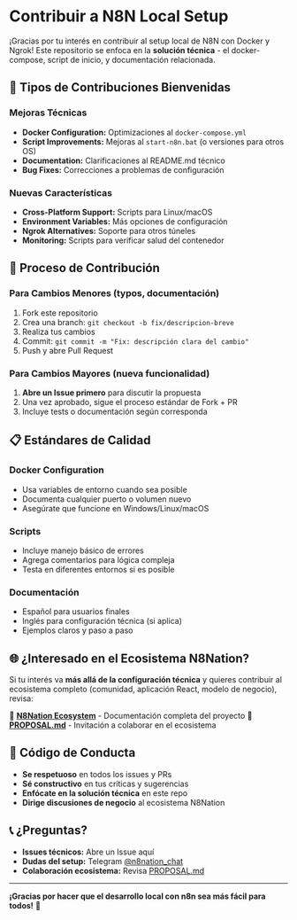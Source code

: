 # Contribuir a N8N Local Setup

¡Gracias por tu interés en contribuir al setup local de N8N con Docker y Ngrok! Este repositorio se enfoca en la **solución técnica** - el docker-compose, script de inicio, y documentación relacionada.

## 🎯 **Tipos de Contribuciones Bienvenidas**

### **Mejoras Técnicas**
- **Docker Configuration:** Optimizaciones al `docker-compose.yml`
- **Script Improvements:** Mejoras al `start-n8n.bat` (o versiones para otros OS)
- **Documentation:** Clarificaciones al README.md técnico
- **Bug Fixes:** Correcciones a problemas de configuración

### **Nuevas Características**
- **Cross-Platform Support:** Scripts para Linux/macOS
- **Environment Variables:** Más opciones de configuración
- **Ngrok Alternatives:** Soporte para otros túneles
- **Monitoring:** Scripts para verificar salud del contenedor

## 🚀 **Proceso de Contribución**

### **Para Cambios Menores** (typos, documentación)
1. Fork este repositorio
2. Crea una branch: `git checkout -b fix/descripcion-breve`
3. Realiza tus cambios
4. Commit: `git commit -m "Fix: descripción clara del cambio"`
5. Push y abre Pull Request

### **Para Cambios Mayores** (nueva funcionalidad)
1. **Abre un Issue primero** para discutir la propuesta
2. Una vez aprobado, sigue el proceso estándar de Fork + PR
3. Incluye tests o documentación según corresponda

## 📋 **Estándares de Calidad**

### **Docker Configuration**
- Usa variables de entorno cuando sea posible
- Documenta cualquier puerto o volumen nuevo
- Asegúrate que funcione en Windows/Linux/macOS

### **Scripts**
- Incluye manejo básico de errores
- Agrega comentarios para lógica compleja
- Testa en diferentes entornos si es posible

### **Documentación**
- Español para usuarios finales
- Inglés para configuración técnica (si aplica)
- Ejemplos claros y paso a paso

## 🌐 **¿Interesado en el Ecosistema N8Nation?**

Si tu interés va **más allá de la configuración técnica** y quieres contribuir al ecosistema completo (comunidad, aplicación React, modelo de negocio), revisa:

📁 **[N8Nation Ecosystem](github.com/MrKaizen7/n8nation_)** - Documentación completa del proyecto
🎯 **[PROPOSAL.md](./PROPOSAL.md)** - Invitación a colaborar en el ecosistema

## 🤝 **Código de Conducta**

- **Se respetuoso** en todos los issues y PRs
- **Sé constructivo** en tus críticas y sugerencias  
- **Enfócate en la solución técnica** en este repo
- **Dirige discusiones de negocio** al ecosistema N8Nation

## 📞 **¿Preguntas?**

- **Issues técnicos:** Abre un Issue aquí
- **Dudas del setup:** Telegram [@n8nation_chat](https://t.me/n8nation_chat)
- **Colaboración ecosistema:** Revisa [PROPOSAL.md](./PROPOSAL.md)

---

**¡Gracias por hacer que el desarrollo local con n8n sea más fácil para todos!** 🚀

